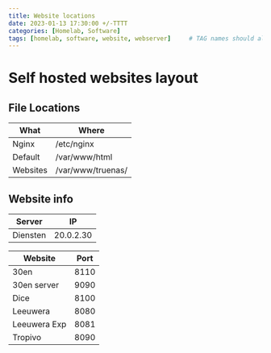 ```yaml
---
title: Website locations
date: 2023-01-13 17:30:00 +/-TTTT
categories: [Homelab, Software]
tags: [homelab, software, website, webserver]     # TAG names should always be lowercase
---
```

# Self hosted websites layout

## File Locations
|What|Where|
|--|--|
|Nginx|/etc/nginx|
|Default|/var/www/html|
|Websites|/var/www/truenas/|

## Website info
|Server|IP|
|--|--|
|Diensten|20.0.2.30|

|Website|Port|
|--|--|
|30en|8110|
|30en server|9090|
|Dice|8100|
|Leeuwera|8080|
|Leeuwera Exp|8081|
|Tropivo|8090|